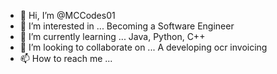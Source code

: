 - 👋 Hi, I’m @MCCodes01
- 👀 I’m interested in ...  Becoming a Software Engineer
- 🌱 I’m currently learning ... Java, Python, C++
- 💞️ I’m looking to collaborate on ... A developing ocr invoicing
- 📫 How to reach me ... 

<!---
MCCodes01/MCCodes01 is a ✨ special ✨ repository because its `README.md` (this file) appears on your GitHub profile.
You can click the Preview link to take a look at your changes.
--->
